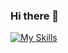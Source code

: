 ### Hi there 👋

[![My Skills](https://skillicons.dev/icons?i=js,html,css,godot)](https://skillicons.dev)

<!-- ![Omiod's GitHub stats](https://github-readme-stats.vercel.app/api?username=omiod&show_icons=true&theme=radical) -->

<!--
**Omiod/Omiod** is a ✨ _special_ ✨ repository because its `README.md` (this file) appears on your GitHub profile.

Here are some ideas to get you started:

- 🔭 I’m currently working on ...
- 🌱 I’m currently learning ...
- 👯 I’m looking to collaborate on ...
- 🤔 I’m looking for help with ...
- 💬 Ask me about ...
- 📫 How to reach me: ...
- 😄 Pronouns: ...
- ⚡ Fun fact: ...
-->
